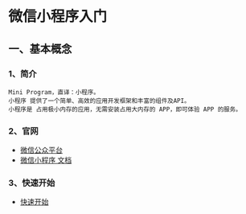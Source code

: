 # 微信小程序入门

## 一、基本概念
### 1、简介
```text
Mini Program，直译：小程序。
小程序 提供了一个简单、高效的应用开发框架和丰富的组件及API。
小程序是 占用极小内存的应用，无需安装占用大内存的 APP，即可体验 APP 的服务。
```

### 2、官网
+ [微信公众平台](https://mp.weixin.qq.com/)
+ [微信小程序 文档](https://developers.weixin.qq.com/miniprogram/dev/framework/)

### 3、快速开始
+ [快速开始](https://developers.weixin.qq.com/miniprogram/dev/framework/quickstart/getstart.html)


